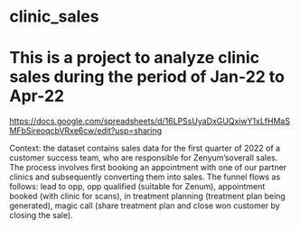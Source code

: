 # clinic_sales

# This is a project to analyze clinic sales during the period of Jan-22 to Apr-22

https://docs.google.com/spreadsheets/d/16LPSsUyaDxGUQxiwY1xLfHMaSMFbSireoqcbVRxe6cw/edit?usp=sharing

Context: the dataset contains sales data for the first quarter of 2022 of a customer success team, who are responsible for Zenyum’soverall sales.
The process involves first booking an appointment with one of our partner clinics and subsequently converting them into sales. 
The funnel flows as follows: lead to opp, opp qualified (suitable for Zenum), appointment booked (with clinic for scans), in treatment planning (treatment plan being generated), magic call (share treatment plan and close won
customer by closing the sale).


